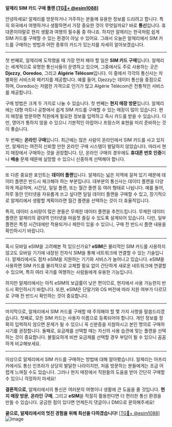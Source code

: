 **알제리 SIM 카드 구매 플랜 [[TG💪+ @esim1088](https://t.me/s/esim1088)]**

안녕하세요! 알제리를 방문하거나 거주하는 분들께 유용한 정보를 드리려고 합니다. 특히 외국에서 여행하거나 생활하면서 가장 중요한 것이 무엇일까요? 바로 **통신**입니다. 휴대폰이야말로 현지 생활과 여행의 필수품 중 하나죠. 하지만 알제리는 한국처럼 쉽게 SIM 카드를 구매할 수 있는 환경이 아닐 수 있어요. 그래서 오늘은 알제리에서 SIM 카드를 구매하는 방법과 어떤 종류의 카드가 있는지를 자세히 알아보겠습니다.

---

첫 번째로, 알제리에 도착했을 때 가장 먼저 해야 할 일은 **SIM 카드 구매**입니다. 알제리는 세계적으로 유명한 통신사들이 운영하고 있으며, 그중에서도 주로 사용하는 곳은 **Djezzy**, **Ooredoo**, 그리고 **Algérie Télécom**입니다. 이 중에서 각각의 통신사는 차별화된 서비스와 패키지를 제공합니다. 예를 들어, Djezzy는 데이터 통신을 중점으로 하며, Ooredoo는 저렴한 가격으로 인기가 많고 Algérie Télécom은 전통적인 서비스를 제공합니다.

구매 방법은 크게 두 가지로 나눌 수 있습니다. 첫 번째는 **현지 매장 방문**입니다. 알제리에는 대형 마트나 공항에서 쉽게 SIM 카드를 구매할 수 있는 매장이 많이 있습니다. 현지 매장을 방문하면 직원에게 필요한 정보를 입력하고 즉시 카드를 받을 수 있습니다. 다만, 영어가 통하지 않을 수 있으니 기본적인 아랍어나 프랑스어 표현을 미리 준비하는 것이 좋습니다.

두 번째는 **온라인 구매**입니다. 최근에는 많은 사람이 온라인에서 SIM 카드를 사고 있지만, 알제리는 여전히 신뢰할 만한 온라인 구매 시스템이 발달하지 않았습니다. 따라서 현지 매장에서 구매하는 것을 권장합니다. 단, 온라인 구매의 경우에도 **휴대폰 번호 인증**이나 **배송** 문제 때문에 실망할 수 있으니 신중하게 선택해야 합니다.

---

또 다른 중요한 포인트는 **데이터 플랜**입니다. 알제리는 넓은 지역에 걸쳐 있기 때문에 데이터 플랜은 반드시 체크해야 하는 부분입니다. 대부분의 통신사는 데이터 플랜을 다양하게 제공하며, 시간당, 일일 플랜, 또는 월간 플랜 등 여러 형태로 나뉩니다. 예를 들어, 하루 동안 인터넷을 자유롭게 쓰고 싶다면 일일 데이터 플랜을 구매할 수 있고, 장기적으로 알제리에서 생활할 계획이라면 월간 플랜을 선택하는 것이 더 효율적입니다.

특히, 데이터 소비량이 많은 분들은 무제한 데이터 플랜을 추천드립니다. 무제한 데이터 플랜은 알제리의 광대역 인터넷을 마음껏 즐길 수 있도록 설계되어 있습니다. 다만, 일부 플랜은 특정 시간대에만 적용되거나 제한이 있을 수 있으니, 구매 전 반드시 플랜 내용을 확인하시기 바랍니다.

---

혹시 모바일 eSIM을 고려해본 적 있으신가요? **eSIM**은 물리적인 SIM 카드를 사용하지 않고도 모바일 기기에 내장된 전자식 SIM을 통해 네트워크에 연결할 수 있는 기술입니다. 알제리에서도 점차 eSIM을 지원하는 기기와 서비스가 늘어나고 있습니다. eSIM을 사용하면 SIM 카드를 물리적으로 교체할 필요 없이 간단하게 새로운 네트워크에 연결할 수 있으며, 특히 여러 국가를 여행하는 사람들에게 유용한 기능입니다.

하지만 알제리에서는 아직 eSIM의 보급률이 낮은 편이므로, 현지에서 사용 가능한지 반드시 확인하시기 바랍니다. 또한, eSIM은 단말기와 OS 버전에 따라 지원 여부가 다르므로 구매 전 반드시 확인하는 것이 중요합니다.

---

마지막으로, 알제리에서 SIM 카드를 구매할 때 주의해야 할 몇 가지 사항을 말씀드리겠습니다. 첫째로, 모든 SIM 카드는 사용자 이름으로 등록되어야 합니다. 개인 정보를 정확히 입력하지 않으면 문제가 될 수 있으니 꼭 신분증을 지참하시고 본인 명의로 구매하시기를 권장합니다. 둘째로, 요금제를 선택할 때는 자신의 사용 습관에 맞는 플랜을 선택하는 것이 중요합니다. 불필요하게 비싼 요금제를 선택할 경우 부담이 될 수 있으니 꼼꼼하게 비교해보세요.

---

이상으로 알제리에서 SIM 카드를 구매하는 방법에 대해 알아봤습니다. 알제리는 아프리카에서도 통신 인프라가 상당히 발달한 나라이지만, 처음 방문하는 분들에게는 조금 어렵게 느껴질 수도 있습니다. 그러나 현지 매장에서 직원들의 도움을 받아 간단히 구매할 수 있으니 걱정하지 마세요!

**결론적으로**, 알제리에서의 통신은 여러분의 여행이나 생활에 큰 도움을 줄 것입니다. **현지 매장 방문**, **온라인 구매**, 그리고 **eSIM**을 적절히 활용한다면 더 편리한 통신 환경을 만들 수 있습니다. 궁금한 점이 있다면 언제든지 댓글이나 DM으로 문의해주세요! 

**끝으로, 알제리에서의 멋진 경험을 위해 최선을 다하겠습니다!** [[TG💪+ @esim1088](https://t.me/s/esim1088)]  
![Image](https://i.postimg.cc/Y0z9fWf4/image.png)